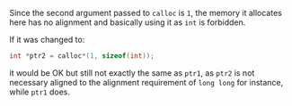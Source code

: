 Since the second argument passed to `calloc` is `1`, the memory it allocates here has no alignment and basically using it as `int` is forbidden.

If it was changed to:

```c
int *ptr2 = calloc*(1, sizeof(int));
```

it would be OK but still not exactly the same as `ptr1`, as `ptr2` is not necessary aligned to the alignment requirement of `long long` for instance, while `ptr1` does.
